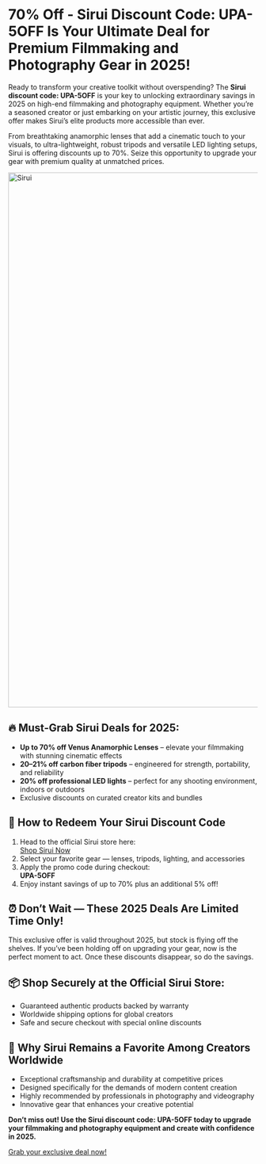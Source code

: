 <h1>70% Off - Sirui Discount Code: UPA-5OFF Is Your Ultimate Deal for Premium Filmmaking and Photography Gear in 2025!</h1>
<p>Ready to transform your creative toolkit without overspending? The <strong>Sirui discount code: UPA-5OFF</strong> is your key to unlocking extraordinary savings in 2025 on high-end filmmaking and photography equipment. Whether you’re a seasoned creator or just embarking on your artistic journey, this exclusive offer makes Sirui’s elite products more accessible than ever.</p>
<p>From breathtaking anamorphic lenses that add a cinematic touch to your visuals, to ultra-lightweight, robust tripods and versatile LED lighting setups, Sirui is offering discounts up to 70%. Seize this opportunity to upgrade your gear with premium quality at unmatched prices.</p>
<img src="https://images.mirror-media.xyz/publication-images/-EA0HxVf3MamRzJ5gS83p.png?height=315&width=630" alt="Sirui" width="1080">
<h2>🔥 Must-Grab Sirui Deals for 2025:</h2>
<ul>
<li><strong>Up to 70% off Venus Anamorphic Lenses</strong> – elevate your filmmaking with stunning cinematic effects</li>
<li><strong>20–21% off carbon fiber tripods</strong> – engineered for strength, portability, and reliability</li>
<li><strong>20% off professional LED lights</strong> – perfect for any shooting environment, indoors or outdoors</li>
<li>Exclusive discounts on curated creator kits and bundles</li>
</ul>
<h2>🛒 How to Redeem Your Sirui Discount Code</h2>
<ol>
<li>Head to the official Sirui store here:<br /><a href="https://shorturl.at/z9jNa" target="_blank" rel="noopener noreferrer">Shop Sirui Now</a></li>
<li>Select your favorite gear — lenses, tripods, lighting, and accessories</li>
<li>Apply the promo code during checkout:<br /><strong>UPA-5OFF</strong></li>
<li>Enjoy instant savings of up to 70% plus an additional 5% off!</li>
</ol>
<h2>⏰ Don’t Wait — These 2025 Deals Are Limited Time Only!</h2>
<p>This exclusive offer is valid throughout 2025, but stock is flying off the shelves. If you’ve been holding off on upgrading your gear, now is the perfect moment to act. Once these discounts disappear, so do the savings.</p>
<h2>📦 Shop Securely at the Official Sirui Store:</h2>
<ul>
<li>Guaranteed authentic products backed by warranty</li>
<li>Worldwide shipping options for global creators</li>
<li>Safe and secure checkout with special online discounts</li>
</ul>
<h2>🎥 Why Sirui Remains a Favorite Among Creators Worldwide</h2>
<ul>
<li>Exceptional craftsmanship and durability at competitive prices</li>
<li>Designed specifically for the demands of modern content creation</li>
<li>Highly recommended by professionals in photography and videography</li>
<li>Innovative gear that enhances your creative potential</li>
</ul>
<p><strong>Don’t miss out! Use the Sirui discount code: UPA-5OFF today to upgrade your filmmaking and photography equipment and create with confidence in 2025.</strong></p>
<p><a href="https://shorturl.at/z9jNa" target="_blank" rel="noopener noreferrer">Grab your exclusive deal now!</a></p>
</body>
</html>
